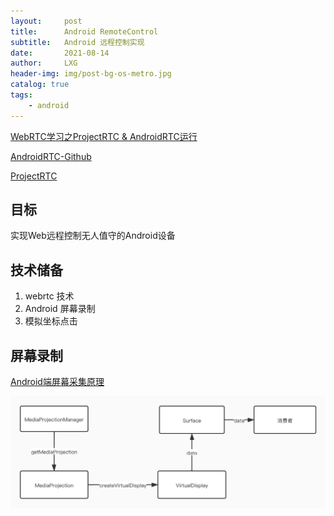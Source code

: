```yaml
---
layout:     post
title:      Android RemoteControl
subtitle:   Android 远程控制实现
date:       2021-08-14
author:     LXG
header-img: img/post-bg-os-metro.jpg
catalog: true
tags:
    - android
---
```


[WebRTC学习之ProjectRTC & AndroidRTC运行](https://www.codenong.com/cs106800658/)

[AndroidRTC-Github](https://github.com/pchab/AndroidRTC)

[ProjectRTC]( https://github.com/pchab/ProjectRTC)

## 目标

   实现Web远程控制无人值守的Android设备

## 技术储备

1. webrtc 技术
2. Android 屏幕录制
3. 模拟坐标点击

## 屏幕录制

[Android端屏幕采集原理](https://www.jianshu.com/p/135002fbec1c)

![screen_capture](/images/webrtc/screen_capture.webp)





